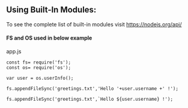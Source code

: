 ## Using Built-In Modules:

To see the complete list of built-in modules visit https://nodejs.org/api/

#### FS and OS used in below example
app.js
```
const fs= require('fs');
const os= require('os');

var user = os.userInfo();

fs.appendFileSync('greetings.txt','Hello '+user.username +' !');

fs.appendFileSync('greetings.txt',`Hello ${user.username} !');

```
